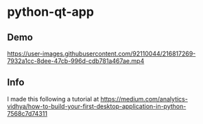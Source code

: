 # python-qt-app

## Demo

https://user-images.githubusercontent.com/92110044/216817269-7932a1cc-8dee-47cb-996d-cdb781a467ae.mp4

## Info

I made this following a tutorial at <https://medium.com/analytics-vidhya/how-to-build-your-first-desktop-application-in-python-7568c7d74311>

